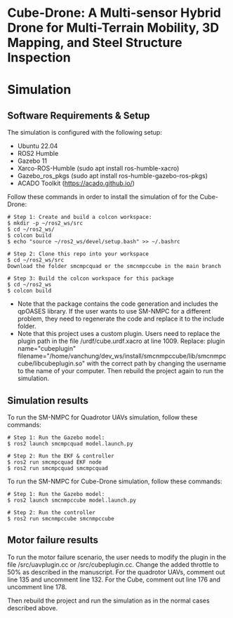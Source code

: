 # Cube-Drone: A Multi-sensor Hybrid Drone for Multi-Terrain Mobility, 3D Mapping, and Steel Structure Inspection
# Simulation

## Software Requirements & Setup

The simulation is configured with the following setup:
- Ubuntu 22.04
- ROS2 Humble
- Gazebo 11
- Xarco-ROS-Humble (sudo apt install ros-humble-xacro)
- Gazebo_ros_pkgs (sudo apt install ros-humble-gazebo-ros-pkgs)
- ACADO Toolkit (https://acado.github.io/)


Follow these commands in order to install the simulation of for the Cube-Drone:

```shell
# Step 1: Create and build a colcon workspace:
$ mkdir -p ~/ros2_ws/src
$ cd ~/ros2_ws/
$ colcon build
$ echo "source ~/ros2_ws/devel/setup.bash" >> ~/.bashrc

# Step 2: Clone this repo into your workspace
$ cd ~/ros2_ws/src
Download the folder smcmpcquad or the smcnmpccube in the main branch

# Step 3: Build the colcon workspace for this package
$ cd ~/ros2_ws
$ colcon build
```
* Note that the package contains the code generation and includes the qpOASES library. If the user wants to use SM-NMPC for a different problem, they need to regenerate the code and replace it to the include folder.
* Note that this project uses a custom plugin. Users need to replace the plugin path in the file /urdf/cube.urdf.xacro at line 1009. Replace: plugin name="cubeplugin" filename="/home/vanchung/dev_ws/install/smcnmpccube/lib/smcnmpccube/libcubeplugin.so" with the correct path by changing the username to the name of your computer. Then rebuild the project again to run the simulation.

## Simulation results

To run the SM-NMPC for Quadrotor UAVs simulation, follow these commands:

```shell
# Step 1: Run the Gazebo model:
$ ros2 launch smcmpcquad model.launch.py

# Step 2: Run the EKF & controller
$ ros2 run smcmpcquad EKF node
$ ros2 run smcmpcquad smcmpcquad
```
To run the SM-NMPC for Cube-Drone simulation, follow these commands:

```shell
# Step 1: Run the Gazebo model:
$ ros2 launch smcnmpccube model.launch.py

# Step 2: Run the controller
$ ros2 run smcnmpccube smcnmpccube
```
## Motor failure results

To run the motor failure scenario, the user needs to modify the plugin in the file /src/uavplugin.cc or /src/cubeplugin.cc. Change the added throttle to 50% as described in the manuscript. For the quadrotor UAVs, comment out line 135 and uncomment line 132. For the Cube, comment out line 176 and uncomment line 178.

Then rebuild the project and run the simulation as in the normal cases described above.
